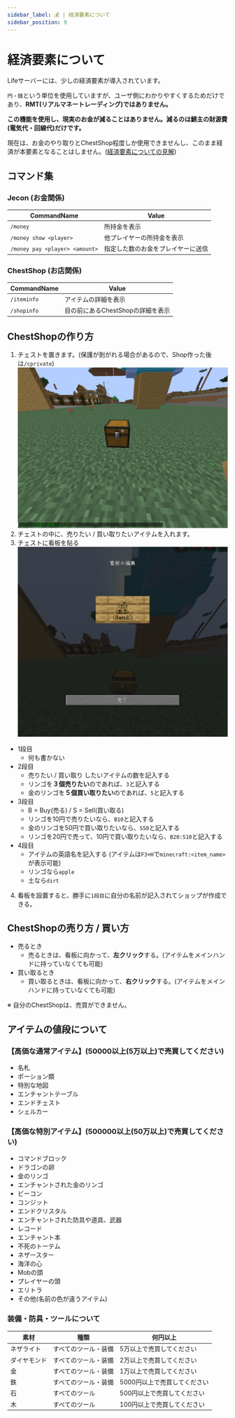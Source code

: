 ```yaml
---
sidebar_label: 💰 | 経済要素について
sidebar_position: 9
---
```

# 経済要素について
Lifeサーバーには、少しの経済要素が導入されています。

`円・銭`という単位を使用していますが、ユーザ側にわかりやすくするためだけであり、**RMT(リアルマネートレーディング)ではありません。**

**この機能を使用し、現実のお金が減ることはありません。減るのは鯖主の財源費(電気代・回線代)だけです。**

現在は、お金のやり取りとChestShop程度しか使用できませんし、このまま経済が本要素となることはしません。([経済要素についての見解](##経済要素についての見解))

## コマンド集
### Jecon (お金関係)
| CommandName | Value |
| --- | --- |
| `/money` | 所持金を表示 |
| `/money show <player>` | 他プレイヤーの所持金を表示 |
| `/money pay <player> <amount>` | 指定した数のお金をプレイヤーに送信 |

### ChestShop (お店関係)
| CommandName | Value |
| --- | --- |
| `/iteminfo` | アイテムの詳細を表示 |
| `/shopinfo` | 目の前にあるChestShopの詳細を表示 |

## ChestShopの作り方
1. チェストを置きます。(保護が剝がれる場合があるので、Shop作った後は`/cprivate`)
![](img/chest_shop_1.png)
2. チェストの中に、売りたい / 買い取りたいアイテムを入れます。
3. チェストに看板を貼る
![](img/chestshop_2.png)
- 1段目 
    - 何も書かない
- 2段目
    - 売りたい / 買い取り したいアイテムの数を記入する
    - リンゴを**３個売りたい**のであれば、`3`と記入する
    - 金のリンゴを**５個買い取りたい**のであれば、`5`と記入する
- 3段目
    - B = Buy(売る) / S = Sell(買い取る)
    - リンゴを10円で売りたいなら、`B10`と記入する
    - 金のリンゴを50円で買い取りたいなら、`S50`と記入する
    - リンゴを20円で売って、10円で買い取りたいなら、`B20:S10`と記入する
- 4段目
    - アイテムの英語名を記入する (アイテムは`F3+H`で`minecraft:<item_name>`が表示可能)
    - リンゴなら`apple`
    - 土なら`dirt`

4. 看板を設置すると、勝手に`1段目`に自分の名前が記入されてショップが作成できる。

## ChestShopの売り方 / 買い方
- 売るとき
    - 売るときは、看板に向かって、**左クリック**する。(アイテムをメインハンドに持っていなくても可能)
- 買い取るとき
    - 買い取るときは、看板に向かって、**右クリック**する。(アイテムをメインハンドに持っていなくても可能)

※ 自分のChestShopは、売買ができません。

## アイテムの値段について
### 【高価な通常アイテム】(50000以上(5万以上)で売買してください)
- 名札
- ポーション類
- 特別な地図
- エンチャントテーブル
- エンドチェスト
- シェルカー

### 【高価な特別アイテム】(500000以上(50万以上)で売買してください)
- コマンドブロック
- ドラゴンの卵
- 金のリンゴ
- エンチャントされた金のリンゴ
- ビーコン
- コンジット
- エンドクリスタル     
- エンチャントされた防具や道具、武器
- レコード
- エンチャント本
- 不死のトーテム
- ネザースター
- 海洋の心
- Mobの頭
- プレイヤーの頭
- エリトラ
- その他(名前の色が違うアイテム)

### 装備・防具・ツールについて
| 素材 | 種類 | 何円以上 |
| --- | --- | --- |
| ネザライト | すべてのツール・装備 | 5万以上で売買してください |
| ダイヤモンド | すべてのツール・装備 | 2万以上で売買してください |
| 金 | すべてのツール・装備 | 1万以上で売買してください |
| 鉄 | すべてのツール・装備 | 5000円以上で売買してください |
| 石 | すべてのツール | 500円以上で売買してください |
| 木 | すべてのツール | 100円以上で売買してください |